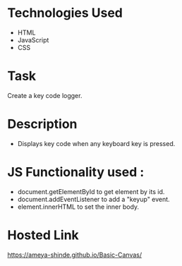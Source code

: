 # Technologies Used
- HTML
- JavaScript
- CSS

# Task 
Create a key code logger.

# Description
- Displays key code when any keyboard key is pressed.


# JS Functionality used : 
- document.getElementById to get element by its id.
- document.addEventListener to add a "keyup" event.
- element.innerHTML to set the inner body.

# Hosted Link
https://ameya-shinde.github.io/Basic-Canvas/

